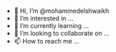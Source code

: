 - 👋 Hi, I’m @mohammedelshwaikh
- 👀 I’m interested in ...
- 🌱 I’m currently learning ...
- 💞️ I’m looking to collaborate on ...
- 📫 How to reach me ...

<!---
mohammedelshwaikh/mohammedelshwaikh is a ✨ special ✨ repository because its `README.md` (this file) appears on your GitHub profile.
You can click the Preview link to take a look at your changes.
--->
